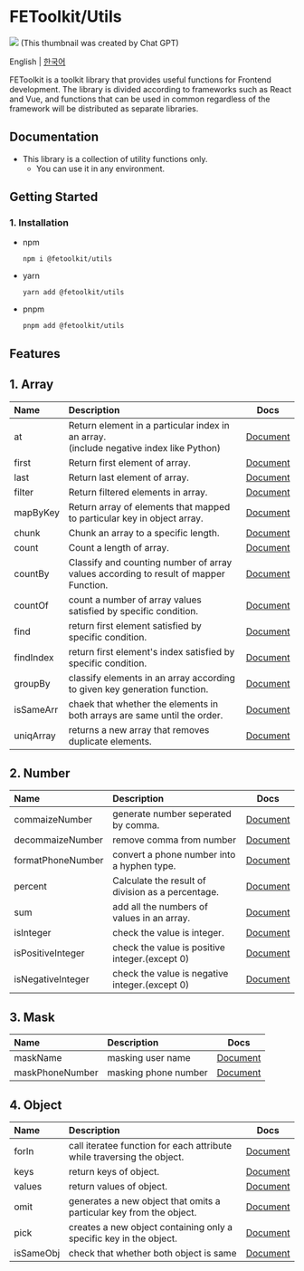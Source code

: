 # FEToolkit/Utils

![](https://fejumvuajiwc28287693.gcdn.ntruss.com/fetoolkit/fetoolkit_thumbnail.png)
(This thumbnail was created by Chat GPT)

English | [한국어](https://github.com/minwoo129/fetoolkit/tree/master/packages/utils/README_kr.md)

FEToolkit is a toolkit library that provides useful functions for Frontend development. The library is divided according to frameworks such as React and Vue, and functions that can be used in common regardless of the framework will be distributed as separate libraries.

## Documentation

- This library is a collection of utility functions only.
  - You can use it in any environment.

## Getting Started

### 1. Installation

- npm
  ```
  npm i @fetoolkit/utils
  ```
- yarn
  ```
  yarn add @fetoolkit/utils
  ```
- pnpm
  ```
  pnpm add @fetoolkit/utils
  ```

## Features

## 1. Array

| Name      | Description                                                                               |                                                   Docs                                                    |
| :-------- | :---------------------------------------------------------------------------------------- | :-------------------------------------------------------------------------------------------------------: |
| at        | Return element in a particular index in an array.<br>(include negative index like Python) |    [Document](https://github.com/minwoo129/fetoolkit/tree/master/packages/utils/src/docs/array/at.md)     |
| first     | Return first element of array.                                                            |   [Document](https://github.com/minwoo129/fetoolkit/tree/master/packages/utils/src/docs/array/first.md)   |
| last      | Return last element of array.                                                             |   [Document](https://github.com/minwoo129/fetoolkit/tree/master/packages/utils/src/docs/array/last.md)    |
| filter    | Return filtered elements in array.                                                        |  [Document](https://github.com/minwoo129/fetoolkit/tree/master/packages/utils/src/docs/array/filter.md)   |
| mapByKey  | Return array of elements that mapped to particular key in object array.                   | [Document](https://github.com/minwoo129/fetoolkit/tree/master/packages/utils/src/docs/array/mapByKey.md)  |
| chunk     | Chunk an array to a specific length.                                                      |   [Document](https://github.com/minwoo129/fetoolkit/tree/master/packages/utils/src/docs/array/chunk.md)   |
| count     | Count a length of array.                                                                  |   [Document](https://github.com/minwoo129/fetoolkit/tree/master/packages/utils/src/docs/array/count.md)   |
| countBy   | Classify and counting number of array values according to result of mapper Function.      |  [Document](https://github.com/minwoo129/fetoolkit/tree/master/packages/utils/src/docs/array/countBy.md)  |
| countOf   | count a number of array values satisfied by specific condition.                           |  [Document](https://github.com/minwoo129/fetoolkit/tree/master/packages/utils/src/docs/array/countOf.md)  |
| find      | return first element satisfied by specific condition.                                     |   [Document](https://github.com/minwoo129/fetoolkit/tree/master/packages/utils/src/docs/array/find.md)    |
| findIndex | return first element's index satisfied by specific condition.                             | [Document](https://github.com/minwoo129/fetoolkit/tree/master/packages/utils/src/docs/array/findIndex.md) |
| groupBy   | classify elements in an array according to given key generation function.                 |  [Document](https://github.com/minwoo129/fetoolkit/tree/master/packages/utils/src/docs/array/groupBy.md)  |
| isSameArr | chaek that whether the elements in both arrays are same until the order.                  | [Document](https://github.com/minwoo129/fetoolkit/tree/master/packages/utils/src/docs/array/isSameArr.md) |
| uniqArray | returns a new array that removes duplicate elements.                                      | [Document](https://github.com/minwoo129/fetoolkit/tree/master/packages/utils/src/docs/array/uniqArray.md) |

## 2. Number

| Name              | Description                                       |                                                        Docs                                                        |
| :---------------- | :------------------------------------------------ | :----------------------------------------------------------------------------------------------------------------: |
| commaizeNumber    | generate number seperated by comma.               |  [Document](https://github.com/minwoo129/fetoolkit/tree/master/packages/utils/src/docs/number/commaizeNumber.md)   |
| decommaizeNumber  | remove comma from number                          | [Document](https://github.com/minwoo129/fetoolkit/tree/master/packages/utils/src/docs/number/decommaizeNumber.md)  |
| formatPhoneNumber | convert a phone number into a hyphen type.        | [Document](https://github.com/minwoo129/fetoolkit/tree/master/packages/utils/src/docs/number/formatPhoneNumber.md) |
| percent           | Calculate the result of division as a percentage. |      [Document](https://github.com/minwoo129/fetoolkit/tree/master/packages/utils/src/docs/number/percent.md)      |
| sum               | add all the numbers of values in an array.        |        [Document](https://github.com/minwoo129/fetoolkit/tree/master/packages/utils/src/docs/number/sum.md)        |
| isInteger         | check the value is integer.                       |     [Document](https://github.com/minwoo129/fetoolkit/tree/master/packages/utils/src/docs/number/isInteger.md)     |
| isPositiveInteger | check the value is positive integer.(except 0)    | [Document](https://github.com/minwoo129/fetoolkit/tree/master/packages/utils/src/docs/number/isPositiveInteger.md) |
| isNegativeInteger | check the value is negative integer.(except 0)    | [Document](https://github.com/minwoo129/fetoolkit/tree/master/packages/utils/src/docs/number/isNegativeInteger.md) |

## 3. Mask

| Name            | Description          |                                                  Docs                                                   |
| :-------------- | :------------------- | :-----------------------------------------------------------------------------------------------------: |
| maskName        | masking user name    | [Document](https://github.com/minwoo129/fetoolkit/tree/master/packages/utils/src/docs/mask/maskName.md) |
| maskPhoneNumber | masking phone number | [Document](https://github.com/minwoo129/fetoolkit/tree/master/packages/utils/src/docs/mask/maskName.md) |

## 4. Object

| Name      | Description                                                            |                                                    Docs                                                    |
| :-------- | :--------------------------------------------------------------------- | :--------------------------------------------------------------------------------------------------------: |
| forIn     | call iteratee function for each attribute while traversing the object. |   [Document](https://github.com/minwoo129/fetoolkit/tree/master/packages/utils/src/docs/object/forIn.md)   |
| keys      | return keys of object.                                                 |   [Document](https://github.com/minwoo129/fetoolkit/tree/master/packages/utils/src/docs/object/keys.md)    |
| values    | return values of object.                                               |  [Document](https://github.com/minwoo129/fetoolkit/tree/master/packages/utils/src/docs/object/values.md)   |
| omit      | generates a new object that omits a particular key from the object.    |   [Document](https://github.com/minwoo129/fetoolkit/tree/master/packages/utils/src/docs/object/omit.md)    |
| pick      | creates a new object containing only a specific key in the object.     |   [Document](https://github.com/minwoo129/fetoolkit/tree/master/packages/utils/src/docs/object/pick.md)    |
| isSameObj | check that whether both object is same                                 | [Document](https://github.com/minwoo129/fetoolkit/tree/master/packages/utils/src/docs/object/isSameObj.md) |
